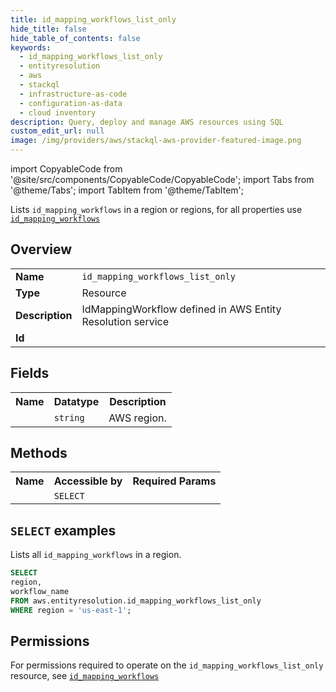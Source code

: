 ```yaml
---
title: id_mapping_workflows_list_only
hide_title: false
hide_table_of_contents: false
keywords:
  - id_mapping_workflows_list_only
  - entityresolution
  - aws
  - stackql
  - infrastructure-as-code
  - configuration-as-data
  - cloud inventory
description: Query, deploy and manage AWS resources using SQL
custom_edit_url: null
image: /img/providers/aws/stackql-aws-provider-featured-image.png
---
```


import CopyableCode from '@site/src/components/CopyableCode/CopyableCode';
import Tabs from '@theme/Tabs';
import TabItem from '@theme/TabItem';

Lists <code>id_mapping_workflows</code> in a region or regions, for all properties use <a href="/providers/aws/serviceName/id_mapping_workflows/"><code>id_mapping_workflows</code></a>

## Overview
<table><tbody>
<tr><td><b>Name</b></td><td><code>id_mapping_workflows_list_only</code></td></tr>
<tr><td><b>Type</b></td><td>Resource</td></tr>
<tr><td><b>Description</b></td><td>IdMappingWorkflow defined in AWS Entity Resolution service</td></tr>
<tr><td><b>Id</b></td><td><CopyableCode code="aws.entityresolution.id_mapping_workflows_list_only" /></td></tr>
</tbody></table>

## Fields
<table><tbody><tr><th>Name</th><th>Datatype</th><th>Description</th></tr><tr><td><CopyableCode code="region" /></td><td><code>string</code></td><td>AWS region.</td></tr>
</tbody></table>

## Methods

<table><tbody>
  <tr>
    <th>Name</th>
    <th>Accessible by</th>
    <th>Required Params</th>
  </tr>
  <tr>
    <td><CopyableCode code="list_resources" /></td>
    <td><code>SELECT</code></td>
    <td><CopyableCode code="region" /></td>
  </tr>
</tbody></table>

## `SELECT` examples
Lists all <code>id_mapping_workflows</code> in a region.
```sql
SELECT
region,
workflow_name
FROM aws.entityresolution.id_mapping_workflows_list_only
WHERE region = 'us-east-1';
```


## Permissions

For permissions required to operate on the <code>id_mapping_workflows_list_only</code> resource, see <a href="/providers/aws/entityresolution/id_mapping_workflows/#permissions"><code>id_mapping_workflows</code></a>

